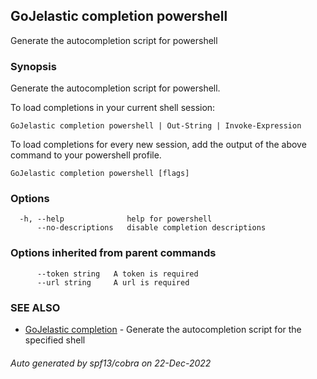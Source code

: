 ## GoJelastic completion powershell

Generate the autocompletion script for powershell

### Synopsis

Generate the autocompletion script for powershell.

To load completions in your current shell session:

	GoJelastic completion powershell | Out-String | Invoke-Expression

To load completions for every new session, add the output of the above command
to your powershell profile.


```
GoJelastic completion powershell [flags]
```

### Options

```
  -h, --help              help for powershell
      --no-descriptions   disable completion descriptions
```

### Options inherited from parent commands

```
      --token string   A token is required
      --url string     A url is required
```

### SEE ALSO

* [GoJelastic completion](GoJelastic_completion.md)	 - Generate the autocompletion script for the specified shell

###### Auto generated by spf13/cobra on 22-Dec-2022
